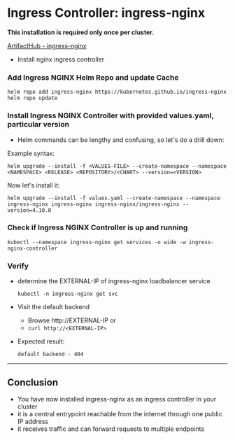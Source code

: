 # Ingress Controller: ingress-nginx

**This installation is required only once per cluster.**

[ArtifactHub - ingress-nginx](https://artifacthub.io/packages/helm/ingress-nginx/ingress-nginx)

* Install nginx ingress controller

### Add Ingress NGINX Helm Repo and update Cache

```shell
helm repo add ingress-nginx https://kubernetes.github.io/ingress-nginx
helm repo update
```

### Install Ingress NGINX Controller with provided values.yaml, particular version

* Helm commands can be lengthy and confusing, so let's do a drill down:

Example syntax:
```shell
helm upgrade --install -f <VALUES-FILE> --create-namespace --namespace <NAMESPACE> <RELEASE> <REPOSITORY>/<CHART> --version=<VERSION>
```

Now let's install it:
```shell
helm upgrade --install -f values.yaml --create-namespace --namespace ingress-nginx ingress-nginx ingress-nginx/ingress-nginx --version=4.10.0
```

### Check if Ingress NGINX Controller is up and running

```shell
kubectl --namespace ingress-nginx get services -o wide -w ingress-nginx-controller
```

### Verify

* determine the EXTERNAL-IP of ingress-nginx loadbalancer service

  ```shell
  kubectl -n ingress-nginx get svc
  ```

* Visit the default backend
  * Browse http://EXTERNAL-IP or
  * `curl http://<EXTERNAL-IP>`

* Expected result:

  `default backend - 404`

---

## Conclusion

* You have now installed ingress-nginx as an ingress controller in your cluster
* it is a central entrypoint reachable from the internet through one public IP address
* it receives traffic and can forward requests to multiple endpoints
